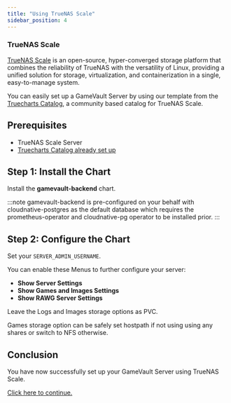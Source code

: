 ```yaml
---
title: "Using TrueNAS Scale"
sidebar_position: 4
---
```


### TrueNAS Scale

[TrueNAS Scale](https://www.truenas.com/truenas-scale/) is an open-source, hyper-converged storage platform that combines the reliability of TrueNAS with the versatility of Linux, providing a unified solution for storage, virtualization, and containerization in a single, easy-to-manage system.

You can easily set up a GameVault Server by using our template from the [Truecharts Catalog](https://truecharts.org/manual/SCALE/guides/getting-started),
a community based catalog for TrueNAS Scale.

## Prerequisites

- TrueNAS Scale Server
- [Truecharts Catalog already set up](https://truecharts.org/manual/SCALE/guides/getting-started)

## Step 1: Install the Chart

Install the **gamevault-backend** chart.

:::note
gamevault-backend is pre-configured on your behalf with cloudnative-postgres as the default database which requires the prometheus-operator and cloudnative-pg operator to be installed prior.
:::

## Step 2: Configure the Chart

Set your `SERVER_ADMIN_USERNAME`.

You can enable these Menus to further configure your server:

- **Show Server Settings**
- **Show Games and Images Settings**
- **Show RAWG Server Settings**

Leave the Logs and Images storage options as PVC.

Games storage option can be safely set hostpath if not using using any shares or switch to NFS otherwise.

## Conclusion

You have now successfully set up your GameVault Server using TrueNAS Scale.

[Click here to continue.](setup.md#what-next)
